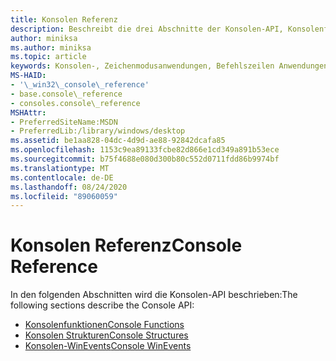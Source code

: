 ```yaml
---
title: Konsolen Referenz
description: Beschreibt die drei Abschnitte der Konsolen-API, Konsolenfunktionen, Strukturen und WinEvents.
author: miniksa
ms.author: miniksa
ms.topic: article
keywords: Konsolen-, Zeichenmodusanwendungen, Befehlszeilen Anwendungen, Terminalanwendungen, Konsolen-API
MS-HAID:
- '\_win32\_console\_reference'
- base.console\_reference
- consoles.console\_reference
MSHAttr:
- PreferredSiteName:MSDN
- PreferredLib:/library/windows/desktop
ms.assetid: be1aa828-04dc-4d9d-ae88-92842dcafa85
ms.openlocfilehash: 1153c9ea89133fcbe82d866e1cd349a891b53ece
ms.sourcegitcommit: b75f4688e080d300b80c552d0711fdd86b9974bf
ms.translationtype: MT
ms.contentlocale: de-DE
ms.lasthandoff: 08/24/2020
ms.locfileid: "89060059"
---
```

# <a name="console-reference"></a><span data-ttu-id="89e09-104">Konsolen Referenz</span><span class="sxs-lookup"><span data-stu-id="89e09-104">Console Reference</span></span>


<span data-ttu-id="89e09-105">In den folgenden Abschnitten wird die Konsolen-API beschrieben:</span><span class="sxs-lookup"><span data-stu-id="89e09-105">The following sections describe the Console API:</span></span>

- [<span data-ttu-id="89e09-106">Konsolenfunktionen</span><span class="sxs-lookup"><span data-stu-id="89e09-106">Console Functions</span></span>](console-functions.md)
- [<span data-ttu-id="89e09-107">Konsolen Strukturen</span><span class="sxs-lookup"><span data-stu-id="89e09-107">Console Structures</span></span>](console-structures.md)
- [<span data-ttu-id="89e09-108">Konsolen-WinEvents</span><span class="sxs-lookup"><span data-stu-id="89e09-108">Console WinEvents</span></span>](console-winevents.md)

 

 




